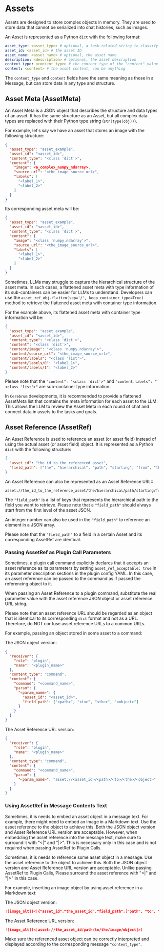 # Assets

Assets are designed to store complex objects in memory.
They are used to store data that cannot be serialized into chat histories, such as images.

An Asset is represented as a Python `dict` with the following format:

```yaml
asset_type: <asset_type> # optional, a task-related string to classify assets
asset_id: <asset_id> # the asset ID
asset_name: <asset_name> # optional, the asset name
description: <description> # optional, the asset description
content_type: <content_type> # the content type of the "content" value below
content: <content> # the asset content, can be anything
```

The `content_type` and `content` fields have the same meaning as those in a Message,
but can store data in any type and structure.

## Asset Meta (AssetMeta)

An Asset Meta is a JSON object that describes the structure and data types of an asset.
It has the same structure as an Asset, but all complex data types are replaced with their Python type string (`str(type(obj))`).

For example, let's say we have an asset that stores an image with the following structure:

```json
{
  "asset_type": "asset_example",
  "asset_id": "<asset_id>",
  "content_type": "<class 'dict'>",
  "content": {
    "image": <a_complex_numpy_ndarray>,
    "source_url": "<the_image_source_url>",
    "labels": [
      "<label_1>",
      "<label_2>"
    ]
  }
}
```

Its corresponding asset meta will be:

```json
{
  "asset_type": "asset_example",
  "asset_id": "<asset_id>",
  "content_type": "<class 'dict'>",
  "content": {
    "image": "<class 'numpy.ndarray'>",
    "source_url": "<the_image_source_url>",
    "labels": [
      "<label_1>",
      "<label_2>"
    ]
  }
}
```

Sometimes, LLMs may struggle to capture the hierarchical structure of the asset meta.
In such cases, a flattened asset meta with type information of its sub-containers can be easier for LLMs to understand.
Developers can use the `asset_ref_obj.flatten(sep='/', keep_container_type=True)` method to retrieve the flattened asset meta with container type information.

For the example above, its flattened asset meta with container type information will be:

```json
{
  "asset_type": "asset_example",
  "asset_id": "<asset_id>",
  "content_type": "<class 'dict'>",
  "content": "<class 'dict'>",
  "content/image": "<class 'numpy.ndarray'>",
  "content/source_url": "<the_image_source_url>",
  "content/labels": "<class 'list'>",
  "content/labels/0": "<label_1>",
  "content/labels/1": "<label_2>"
}
```

Please note that the `"content": "<class 'dict'>"` and `"content.labels": "<class 'list'>"` are sub-container type information.

In `Cerebrum` developments,
it is recommended to provide a flattened AssetMeta list that contains the meta information for each asset to the LLM.
This allows the LLM to review the Asset Meta in each round of chat and connect data in assets to the tasks and goals.

## Asset Reference (AssetRef)

An Asset Reference is used to reference an asset (or asset field) instead of using the actual asset (or asset field) object.
It is represented as a Python `dict` with the following structure:

```json
{
  "asset_id": "the_id_to_the_referenced_asset",
  "field_path": ["the", "hierarchical", "path", "starting", "from", "the", "asset", "json", "root", "to", "the", "field", "being", "retrieved"]
}
```

An Asset Reference can also be represented as an Asset Reference URL::

```text
asset://the_id_to_the_reference_asset/the/hierarchical/path/starting/from/the/asset/json/root/to/the/field/being/retrieved
```

The `"field_path"` is a list of keys that represents the hierarchical path to the field you want to retrieve.
Please note that a `"field_path"` should always start from the first level of the asset JSON.

An integer number can also be used in the `"field_path"` to reference an element in a JSON array.

Please note that the `"field_path"` to a field in a certain Asset and its corresponding AssetRef are identical.

### Passing AssetRef as Plugin Call Parameters

Sometimes, a plugin call command explicitly declares that it accepts an asset reference as its parameters by setting `asset_ref_acceptable: true` in its parameter description sections in the plugin config YAML.
In this case, an asset reference can be passed to the command as if passed the referencing object to it.

When passing an Asset Reference to a plugin command,
substitute the real parameter value with the asset reference JSON object or asset reference URL string.

Please note that an asset reference URL should be regarded as an object that is identical to its corresponding `dict` format and not as a URL.
Therefore, do NOT confuse asset reference URLs to a common URLs.

For example, passing an object stored in some asset to a command:

The JSON object version:

```json
{
  "receiver": {
    "role": "plugin",
    "name": "<plugin_name>"
  },
  "content_type": "command",
  "content": {
    "command": "<command_name>",
    "param": {
      "<param_name>": {
        "asset_id": "<asset_id>",
        "field_path": ["<path>", "<to>", "<the>", "<object>"]
      }
    }
  }
}
```

The Asset Reference URL version:

```json
{
  "receiver": {
    "role": "plugin",
    "name": "<plugin_name>"
  },
  "content_type": "command",
  "content": {
    "command": "<command_name>",
    "param": {
      "<param_name>": "asset://<asset_id>/<path>/<to>/<the>/<object>"
    }
  }
}
```

### Using AssetRef in Message Contents Text

Sometimes, it is needs to embed an asset object in a message text.
For example, there might need to embed an image in a Markdown text.
Use the asset reference to the object to achieve this.
Both the JSON object version and Asset Reference URL version are acceptable.
However, when embedding the asset reference into the message text, make sure to surround it with "<|" and "|>".
This is necessary only in this case and is not required when passing AssetRef to Plugin Calls.

Sometimes, it is needs to reference some asset object in a message.
Use the asset reference to the object to achieve this.
Both the JSON object version and Asset Reference URL version are acceptable.
Unlike passing AssetRef to Plugin Calls,
Please surround the asset reference with "<|" and "|>" in this case.

For example, inserting an image object by using asset reference in a Markdown text:

The JSON object version:

```markdown
![image_alt](<|{"asset_id":"the_asset_id","field_path":["path", "to", "the", "image", "object"]}|>)
```

The Asset Reference URL version:

```markdown
![image_alt](<|asset://the_asset_id/path/to/the/image/object|>)
```

Make sure the referenced asset object can be correctly interpreted and displayed according to the corresponding message `"content_type"`.
